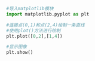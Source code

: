 
<BlogInfo id="530" title="1.绘制一条直线" author="白日梦想猿" pv=0 read_times=0 pre_cost_time="0分6秒" category="matplotlib学习" tag_list="['matplotlib学习']" create_time="2020.04.25 12:42:22" update_time="2020.04.25 13:22:53" />

```python
#导入matplotlib模块
import matplotlib.pyplot as plt

#连接点(0,1)和点(2,4)绘制一条直线
#使用plot()方法进行绘制
plt.plot([0,2],[1,4])

#显示图像
plt.show()
```

